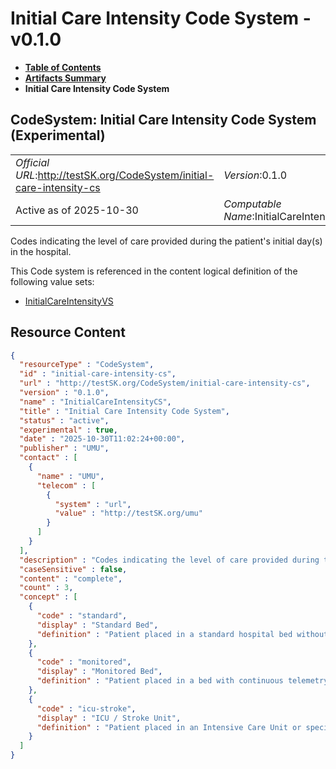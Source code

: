 # Initial Care Intensity Code System - v0.1.0

* [**Table of Contents**](toc.md)
* [**Artifacts Summary**](artifacts.md)
* **Initial Care Intensity Code System**

## CodeSystem: Initial Care Intensity Code System (Experimental) 

| | |
| :--- | :--- |
| *Official URL*:http://testSK.org/CodeSystem/initial-care-intensity-cs | *Version*:0.1.0 |
| Active as of 2025-10-30 | *Computable Name*:InitialCareIntensityCS |

 
Codes indicating the level of care provided during the patient's initial day(s) in the hospital. 

 This Code system is referenced in the content logical definition of the following value sets: 

* [InitialCareIntensityVS](ValueSet-initial-care-intensity-vs.md)



## Resource Content

```json
{
  "resourceType" : "CodeSystem",
  "id" : "initial-care-intensity-cs",
  "url" : "http://testSK.org/CodeSystem/initial-care-intensity-cs",
  "version" : "0.1.0",
  "name" : "InitialCareIntensityCS",
  "title" : "Initial Care Intensity Code System",
  "status" : "active",
  "experimental" : true,
  "date" : "2025-10-30T11:02:24+00:00",
  "publisher" : "UMU",
  "contact" : [
    {
      "name" : "UMU",
      "telecom" : [
        {
          "system" : "url",
          "value" : "http://testSK.org/umu"
        }
      ]
    }
  ],
  "description" : "Codes indicating the level of care provided during the patient's initial day(s) in the hospital.",
  "caseSensitive" : false,
  "content" : "complete",
  "count" : 3,
  "concept" : [
    {
      "code" : "standard",
      "display" : "Standard Bed",
      "definition" : "Patient placed in a standard hospital bed without continuous monitoring."
    },
    {
      "code" : "monitored",
      "display" : "Monitored Bed",
      "definition" : "Patient placed in a bed with continuous telemetry or other monitoring (outside ICU)."
    },
    {
      "code" : "icu-stroke",
      "display" : "ICU / Stroke Unit",
      "definition" : "Patient placed in an Intensive Care Unit or specialized Stroke Unit."
    }
  ]
}

```
